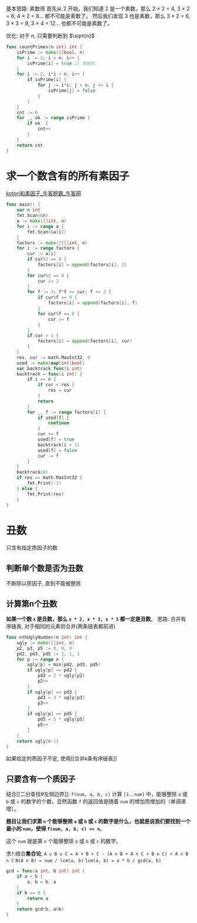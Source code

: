 基本思路: 素数筛
首先从 2 开始，我们知道 2 是一个素数，那么 2 × 2 = 4, 3 × 2 = 6, 4 × 2 = 8... 都不可能是素数了。
然后我们发现 3 也是素数，那么 3 × 2 = 6, 3 × 3 = 9, 3 × 4 = 12... 也都不可能是素数了。

优化: 对于 $n$, 只需要判断到 $\sqrt{n}$
```go
func countPrimes(n int) int {
	isPrime := make([]bool, n)
	for i := 2; i < n; i++ {
		isPrime[i] = true // 初始化
	}
	for i := 2; i*i < n; i++ {
		if isPrime[i] {
			for j := i*i; j < n; j += i {
				isPrime[j] = false
			}
		}
	}
	cnt := 0
	for _, ok := range isPrime {
		if ok  {
			cnt++
		}
	}
	return cnt
}
```
# 求一个数含有的所有素因子
[kotori和素因子_牛客题霸_牛客网](https://www.nowcoder.com/practice/7b1c858a3e7a41ed8364178979eaae67?tpId=308&tqId=500564&sourceUrl=%2Fexam%2Foj%3Fpage%3D1%26tab%3D%25E7%25AE%2597%25E6%25B3%2595%25E7%25AF%2587%26topicId%3D308)
```go
func main() {
	var n int
	fmt.Scan(&n)
	a := make([]int, n)
	for i := range a {
		fmt.Scan(&a[i])
	}
	factors := make([][]int, n)
	for i := range factors {
		cur := a[i]
		if cur%2 == 0 {
			factors[i] = append(factors[i], 2)
		}
		for cur%2 == 0 {
			cur /= 2
		}
		for f := 3; f*f <= cur; f += 2 {
			if cur%f == 0 {
				factors[i] = append(factors[i], f)
			}
			for cur%f == 0 {
				cur /= f
			}
		}
		if cur > 1 {
			factors[i] = append(factors[i], cur)
		}
	}
	res, cur := math.MaxInt32, 0
	used := make(map[int]bool)
	var backtrack func(i int)
	backtrack = func(i int) {
		if i == n {
			if cur < res {
				res = cur
			}
			return
		}
		for _, f := range factors[i] {
			if used[f] {
				continue
			}
			cur += f
			used[f] = true
			backtrack(i + 1)
			used[f] = false
			cur -= f
		}
	}
	backtrack(0)
	if res == math.MaxInt32 {
		fmt.Print(-1)
	} else {
		fmt.Print(res)
	}
}
```
# 丑数
只含有指定质因子的数 

## 判断单个数是否为丑数
不断除以质因子, 直到不能被整除 

## 计算第n个丑数
**如果一个数 `x` 是丑数，那么 `x * 2, x * 3, x * 5` 都一定是丑数**。
思路: 合并有序链表, 对于相同的元素则合并(两条链表都前进)
```go
func nthUglyNumber(n int) int {
	ugly := make([]int, n)
	p2, p3, p5 := 0, 0, 0
	pd2, pd3, pd5 := 1, 1, 1
	for p := range n {
		ugly[p] = min(pd2, pd3, pd5)
		if ugly[p] == pd2 {
			pd2 = 2 * ugly[p2]
			p2++
		}
		if ugly[p] == pd3 {
			pd3 = 3 * ugly[p3]
			p3++
		}
		if ugly[p] == pd5 {
			pd5 = 5 * ugly[p5]
			p5++
		}
	}
	return ugly[n-1]
}

```

如果给定的质因子不定, 使用[[合并k条有序链表]]

## 只要含有一个质因子
结合[[二分查找#左侧边界]]:
`f(num, a, b, c)` 计算 `[1..num]` 中，能够整除 `a` 或 `b` 或 `c` 的数字的个数，显然函数 `f` 的返回值是随着 `num` 的增加而增加的（单调递增）。

**题目让我们求第 `n` 个能够整除 `a` 或 `b` 或 `c` 的数字是什么，也就是说我们要找到一个最小的 `num`，使得 `f(num, a, b, c) == n`**。

这个 `num` 就是第 `n` 个能够整除 `a` 或 `b` 或 `c` 的数字。

求`f`:结合**集合论**, 
`A ∪ B ∪ C = A + B + C - (A ∩ B + A ∩ C + B ∩ C) + A ∩ B ∩ C`
`N(A ∩ B) = num / lcm(a, b)`
`lcm(a, b) = a * b / gcd(a, b)`
```go
gcd = func(a int, b int) int {
	if a < b {
		a, b = b, a
	}
	if b == 0 {
		return a
	}
	return gcd(b, a%b)
}
```

